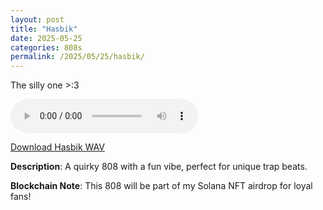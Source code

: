 ```yaml
---
layout: post
title: "Hasbik"
date: 2025-05-25
categories: 808s
permalink: /2025/05/25/hasbik/
---
```

The silly one >:3

<audio controls>
  <source src="/assets/audio/808/+808_Hasbik_brumalsaito.wav" type="audio/wav">
  Your browser does not support the audio element.
</audio>
<p><a href="/assets/audio/808/+808_Hasbik_brumalsaito.wav" download>Download Hasbik WAV</a></p>

**Description**: A quirky 808 with a fun vibe, perfect for unique trap beats.

**Blockchain Note**: This 808 will be part of my Solana NFT airdrop for loyal fans!